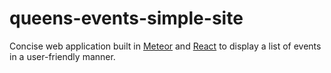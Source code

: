 # queens-events-simple-site
Concise web application built in [Meteor](https://www.meteor.com/) and [React](https://reactjs.org/) to display a list of events in a user-friendly manner.
